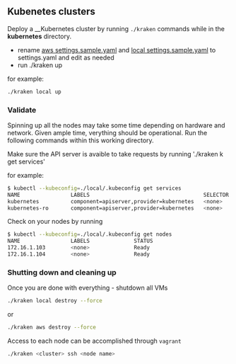 ## Kubenetes clusters

Deploy a __Kubernetes cluster by running `./kraken` commands while in the __kubernetes__ directory.

*  rename [aws settings.sample.yaml](aws/settings.sample.yaml) and [local settings.sample.yaml](local/settings.sample.yaml) to settings.yaml and edit as needed
*  run ./kraken <desired cluster type> up

for example:

```bash
./kraken local up
```
### Validate
Spinning up all the nodes may take some time depending on hardware and network. Given ample time, verything should be operational. Run the following commands within this working directory.

Make sure the API server is avaible to take requests by running './kraken k <desired cluster type> get services'

for example:

```bash
$ kubectl --kubeconfig=./local/.kubeconfig get services
NAME                LABELS                                    SELECTOR            IP                  PORT
kubernetes          component=apiserver,provider=kubernetes   <none>              10.100.0.2          443
kubernetes-ro       component=apiserver,provider=kubernetes   <none>              10.100.0.1          80
```

Check on your nodes by running

```bash
$ kubectl --kubeconfig=./local/.kubeconfig get nodes
NAME                LABELS              STATUS
172.16.1.103        <none>              Ready
172.16.1.104        <none>              Ready
```

### Shutting down and cleaning up
Once you are done with everything - shutdown all VMs

```bash
./kraken local destroy --force
```

or

```bash
./kraken aws destroy --force
```

Access to each node can be accomplished through `vagrant`
```bash
./kraken <cluster> ssh <node name>
```
